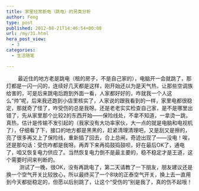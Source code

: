 ```yaml
---
title: 家里经常断电（跳电）的另类分析
author: Feng
type: post
published: 2012-08-21T14:46:54+00:00
url: /my/31.html
hera_post_view:
  - 3
categories:
  - 生活随笔

---
```

        最近住的地方老是跳电（租的房子，不是自己家的），电脑开一会就跳了，那灯都是一闪一闪的，连续好几天都是这样，刚开始还以为是天气热，让那些空调族给害的，可是后来跳电后跑到外面一看，人家都好好的，咋就我一个人这么“帅”呢，后来我还跑到小店里核实了，人家说的跟我看到的一样，家里电都很稳定，那就奇了怪了，咋受伤的总是我呀。还是老老实实检查自己家，是不是哪里出错了，先从家里那个比较2的东西开始——保险线处，不拿不知道，一拿烫一跳，真热，估计是传输不发引起的（我家没有大功率家伙，大一点的就是电脑和电视机了），仔细看了下，接口的地方都是黑黑的，赶紧清理清理吧，又是刮又是擦的，亮了很多再又上了保险线，重新插了回去，合上总闸，奇迹出现了——没电！唉，还是那句话：受伤咋都是我呀。再弄下来再捣鼓捣鼓呗，好在最后OK了，通电了，咱又恢复电力供应了。当然恢复电力倒不是最主要的，稳不稳定才是王道，这个需要时间来判断的。  
         测试了一晚，很OK，没有再跳电了，第二天请教了一下朋友，朋友建议还是换一个空气开关比较放心，所以最终买了一个8块的正泰空气开关，换上去一直用到今天都挺稳定的，但愿以后别跳了，让这个“受伤的”别是我了，真的伤不起哦！